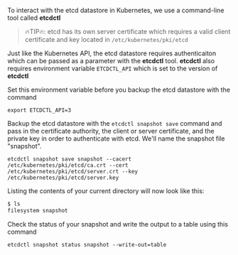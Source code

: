 
To interact with the etcd datastore in Kubernetes, we use a command-line tool called **etcdctl**

> 🔥TIP🔥: etcd has its own server certificate which requires a valid client certificate and key located in `/etc/kubernetes/pki/etcd`

Just like the Kubernetes API, the etcd datastore requires authenticaiton which can be passed as a parameter with the **etcdctl** tool. **etcdctl** also requires environment variable `ETCDCTL_API` which is set to the version of **etcdctl**

Set this environment variable before you backup the etcd datastore with the command

`export ETCDCTL_API=3`

Backup the etcd datastore with the `etcdctl snapshot save` command and pass in the certificate authority, the client or server certificate, and the private key in order to authenticate with etcd. We'll name the snapshot file "snapshot".

`etcdctl snapshot save snapshot --cacert /etc/kubernetes/pki/etcd/ca.crt --cert /etc/kubernetes/pki/etcd/server.crt --key /etc/kubernetes/pki/etcd/server.key`

Listing the contents of your current directory will now look like this:
```bash
$ ls
filesystem snapshot
```

Check the status of your snapshot and write the output to a table using this command

`etcdctl snapshot status snapshot --write-out=table`